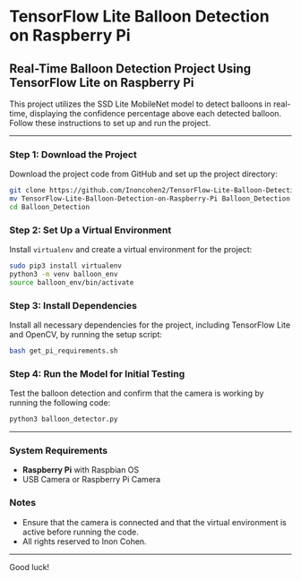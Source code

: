 
# TensorFlow Lite Balloon Detection on Raspberry Pi

## Real-Time Balloon Detection Project Using TensorFlow Lite on Raspberry Pi

This project utilizes the SSD Lite MobileNet model to detect balloons in real-time, displaying the confidence percentage above each detected balloon. Follow these instructions to set up and run the project.

---

### Step 1: Download the Project

Download the project code from GitHub and set up the project directory:

```bash
git clone https://github.com/Inoncohen2/TensorFlow-Lite-Balloon-Detection-on-Raspberry-Pi.git
mv TensorFlow-Lite-Balloon-Detection-on-Raspberry-Pi Balloon_Detection
cd Balloon_Detection
```

### Step 2: Set Up a Virtual Environment

Install `virtualenv` and create a virtual environment for the project:

```bash
sudo pip3 install virtualenv 
python3 -m venv balloon_env
source balloon_env/bin/activate
```

### Step 3: Install Dependencies

Install all necessary dependencies for the project, including TensorFlow Lite and OpenCV, by running the setup script:

```bash
bash get_pi_requirements.sh
```

### Step 4: Run the Model for Initial Testing

Test the balloon detection and confirm that the camera is working by running the following code:

```bash
python3 balloon_detector.py
```

---

### System Requirements

- **Raspberry Pi** with Raspbian OS
- USB Camera or Raspberry Pi Camera

### Notes

- Ensure that the camera is connected and that the virtual environment is active before running the code.
- All rights reserved to Inon Cohen.

---

Good luck!
